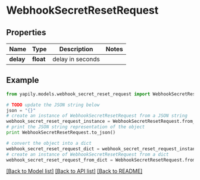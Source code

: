 # WebhookSecretResetRequest


## Properties
Name | Type | Description | Notes
------------ | ------------- | ------------- | -------------
**delay** | **float** | delay in seconds | 

## Example

```python
from yapily.models.webhook_secret_reset_request import WebhookSecretResetRequest

# TODO update the JSON string below
json = "{}"
# create an instance of WebhookSecretResetRequest from a JSON string
webhook_secret_reset_request_instance = WebhookSecretResetRequest.from_json(json)
# print the JSON string representation of the object
print WebhookSecretResetRequest.to_json()

# convert the object into a dict
webhook_secret_reset_request_dict = webhook_secret_reset_request_instance.to_dict()
# create an instance of WebhookSecretResetRequest from a dict
webhook_secret_reset_request_from_dict = WebhookSecretResetRequest.from_dict(webhook_secret_reset_request_dict)
```
[[Back to Model list]](../README.md#documentation-for-models) [[Back to API list]](../README.md#documentation-for-api-endpoints) [[Back to README]](../README.md)


